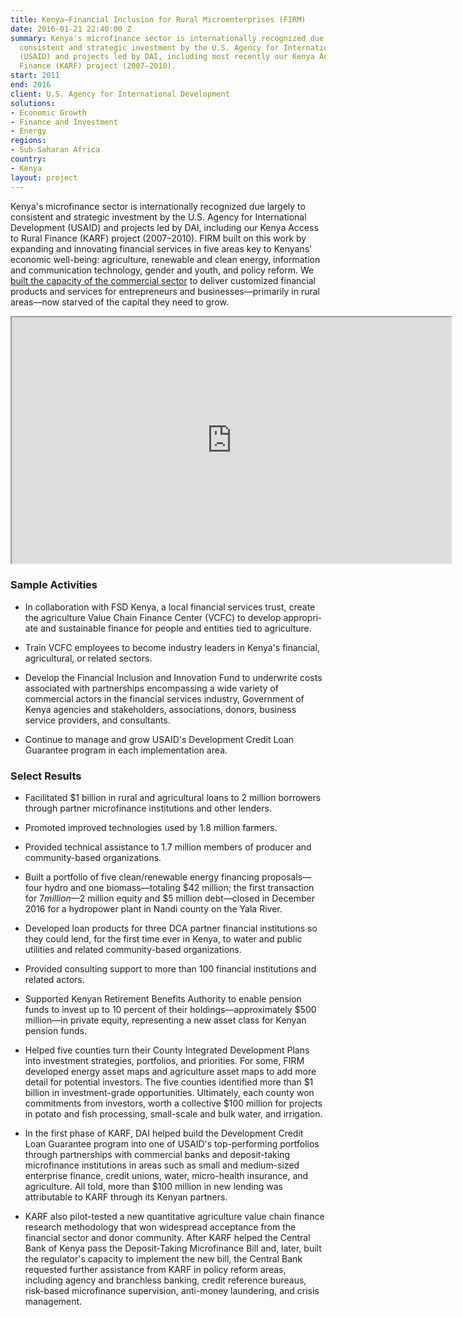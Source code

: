 ```yaml
---
title: Kenya—Financial Inclusion for Rural Microenterprises (FIRM)
date: 2016-01-21 22:40:00 Z
summary: Kenya's microfinance sector is internationally recognized due largely to
  consistent and strategic investment by the U.S. Agency for International Development
  (USAID) and projects led by DAI, including most recently our Kenya Access to Rural
  Finance (KARF) project (2007–2010).
start: 2011
end: 2016
client: U.S. Agency for International Development
solutions:
- Economic Growth
- Finance and Investment
- Energy
regions:
- Sub-Saharan Africa
country:
- Kenya
layout: project
---
```


Kenya's microfinance sector is internationally recognized due largely to consistent and strategic investment by the U.S. Agency for International Development (USAID) and projects led by DAI, including our Kenya Access to Rural Finance (KARF) project (2007–2010). FIRM built on this work by expanding and innovating financial services in five areas key to Kenyans' economic well-being: agriculture, renewable and clean energy, information and communication technology, gender and youth, and policy reform. We [built the capacity of the commercial sector](http://dai-global-developments.com/articles/unlocking-capital-across-kenya-how-usaid-firm-pushed-the-frontier-of-financial-services-and-built-a-foundation-for-economic-growth?utm_source=daidotcom) to deliver customized financial products and services for entrepreneurs and busi­nesses—primarily in rural areas—now starved of the capital they need to grow.

<iframe height="394" src="https://docs.google.com/file/d/0B3UwtPuQaIM7ZmctUmhQdDBoLVk/preview" width="703"></iframe>

### Sample Activities

* In collaboration with FSD Kenya, a local financial services trust, create the agriculture Value Chain Finance Center (VCFC) to develop appropri­ate and sustainable finance for people and entities tied to agriculture.

* Train VCFC employees to become industry leaders in Kenya's financial, agricultural, or related sectors.

* Develop the Financial Inclusion and Innovation Fund to underwrite costs associated with partnerships encompassing a wide variety of commercial actors in the financial services industry, Government of Kenya agencies and stakeholders, associations, donors, business service providers, and consultants.

* Continue to manage and grow USAID's Development Credit Loan Guarantee program in each implementation area.

### Select Results

* Facilitated $1 billion in rural and agricultural loans to 2 million borrowers through partner microfinance institutions and other lenders.

* Promoted improved technologies used by 1.8 million farmers.

* Provided technical assistance to 1.7 million members of producer and community-based organizations.

* Built a portfolio of five clean/renewable energy financing proposals—four hydro and one biomass—totaling $42 million; the first transaction for $7 million—$2 million equity and $5 million debt—closed in December 2016 for a hydropower plant in Nandi county on the Yala River.

* Developed loan products for three DCA partner financial institutions so they could lend, for the first time ever in Kenya, to water and public utilities and related community-based organizations.

* Provided consulting support to more than 100 financial institutions and related actors.

* Supported Kenyan Retirement Benefits Authority to enable pension funds to invest up to 10 percent of their holdings—approximately $500 million—in private equity, representing a new asset class for Kenyan pension funds.

* Helped five counties turn their County Integrated Development Plans into investment strategies, portfolios, and priorities. For some, FIRM developed energy asset maps and agriculture asset maps to add more detail for potential investors. The five counties identified more than $1 billion in investment-grade opportunities. Ultimately, each county won commitments from investors, worth a collective $100 million for projects in potato and fish processing, small-scale and bulk water, and irrigation.

* In the first phase of KARF, DAI helped build the Develop­ment Credit Loan Guarantee program into one of USAID's top-performing portfolios through partnerships with commercial banks and deposit-taking microfinance institutions in areas such as small and medium-sized enterprise finance, credit unions, water, micro-health insurance, and agriculture. All told, more than $100 million in new lending was attributable to KARF through its Kenyan partners.

* KARF also pilot-tested a new quantitative agri­culture value chain finance research methodol­ogy that won widespread acceptance from the financial sector and donor community. After KARF helped the Central Bank of Kenya pass the Deposit-Taking Microfinance Bill and, later, built the regulator's capacity to implement the new bill, the Central Bank requested further assistance from KARF in policy reform areas, including agency and branchless banking, credit reference bureaus, risk-based microfinance supervision, anti-money laundering, and crisis management.